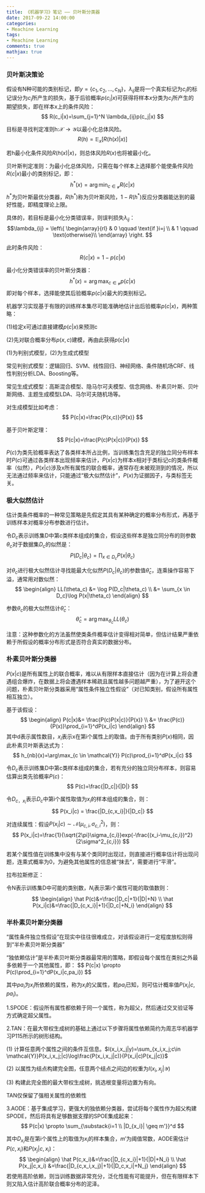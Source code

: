 ```yaml
---
title: 《机器学习》笔记 —— 贝叶斯分类器
date: 2017-09-22 14:00:00
categories:
- Meachine Learning
tags:
- Meachine Learning
comments: true
mathjax: true
---
```


### 贝叶斯决策论

假设有N种可能的类别标记，即$y=\{c_1,c_2,\dots ,c_N\}$，$\lambda_{ij}$是将一个真实标记为$c_i$的标记误分为$c_i$所产生的损失，基于后验概率$p(c_i|x)$可获得将样本$x$分类为$c_i$所产生的期望损失，即在样本x上的条件风险：
$$
R(c_i|x)=\sum_{j=1}^N \lambda_{ij}p(c_j|x)
$$

目标是寻找判定准则h:$\mathcal{X} \rightarrow \mathcal{Y}$以最小化总体风险。
$$
R(h) = \mathbb{E}_x[R(h(x)|x)]
$$

若h最小化条件风险$R(h(x)|x)$，则总体风险$R(x)$也将被最小化。
<!-- more -->

贝叶斯判定准则：为最小化总体风险，只需在每个样本上选择那个能使条件风险$R(c|x)$最小的类别标记，即：
$$
h^*(x)=\arg\min_{c \in \mathcal{y}}R(c|x)
$$
$h^*$为贝叶斯最优分类器，$R(h^*)$称为贝叶斯风险，$1-R(h^*)$反应分类器能达到的最好性能，即精度理论上限。

具体的，若目标是最小化分类错误率，则误判损失$\lambda_{ij}$：
$$\lambda_{ij} = \left\{
\begin{array}{rl}
& 0  \qquad  \text{if }i=j  \\
& 1   \qquad  \text{otherwise}\\
\end{array} \right. $$

此时条件风险：
$$
R(c|x)=1-p(c|x)
$$

最小化分类错误率的贝叶斯分类器：
$$
h^*(x)=\arg\max_{c\in \mathcal{y}}p(c|x)
$$
即对每个样本，选择能使其后验概率$p(c|x)$最大的类别标记。

机器学习实现基于有限的训练样本集尽可能准确地估计出后验概率$p(c|x)$，两种策略：

(1)给定x可通过直接建模$p(c|x)$来预测c

(2)先对联合概率分布$p(x,c)$建模，再由此获得$p(c|x)$

(1)为判别式模型，(2)为生成式模型

常见判别式模型：逻辑回归、SVM、线性回归、神经网络、条件随机场CRF、线性判别分析LDA、Boosting等。

常见生成式模型：高斯混合模型、隐马尔可夫模型、信念网络、朴素贝叶斯、贝叶斯网络、主题生成模型LDA、马尔可夫随机场等。

对生成模型比如考虑：
$$
P(c|x)=\frac{P(x,c)}{P(x)}
$$

基于贝叶斯定理：
$$
P(c|x)=\frac{P(c)P(x|c)}{P(x)}
$$

$P(c)$为类先验概率表达了各类样本所占比例，当训练集包含充足的独立同分布样本时$P(c)$可通过各类样本出现频率来估计，$P(x|c)$为样本x相对于类标记c的类条件概率（似然），$P(x|c)$涉及x所有属性的联合概率，通常存在未被观测到的情况，所以无法通过频率来估计，只能通过“极大似然估计”，$P(x)$为证据因子，与类标签无关。

### 极大似然估计

估计类条件概率的一种常见策略是先假定其具有某种确定的概率分布形式，再基于训练样本对概率分布参数进行估计。

令$D_c$表示训练集D中第c类样本组成的集合，假设这些样本是独立同分布的则参数$\theta_c$对于数据集$D_c$的似然是：
$$
P(D_c|\theta_c)=\prod_{x \in D_c}P(x|\theta_c)
$$

对$\theta_c$进行极大似然估计寻找能最大化似然$P(D_c|\theta_c)$的参数值$\hat \theta_c$，连乘操作容易下溢，通常用对数似然：
$$
\begin{align}
LL(\theta_c) &= \log P(D_c|\theta_c) \\
&= \sum_{x \in D_c}\log P(x|\theta_c)
\end{align}
$$

参数$\theta_c$的极大似然估计$\hat \theta_c$：
$$
\hat \theta_c = \arg\max_{\theta_c} LL(\theta_c)
$$

注意：这种参数化的方法虽然使类条件概率估计变得相对简单，但估计结果严重依赖于所假设的概率分布形式是否符合真实的数据分布。

### 朴素贝叶斯分类器

$P(x|c)$是所有属性上的联合概率，难以从有限样本直接估计（因为在计算上将会遭遇组合爆炸，在数据上将会遭遇样本稀疏且属性越多问题越严重），为了避开这个问题，朴素贝叶斯分类器采用“属性条件独立性假设”（对已知类别，假设所有属性相互独立）。

基于该假设：
$$
\begin{align}
P(c|x)&= \frac{P(c)P(x|c)}{P(x)} \\
&= \frac{P(c)}{P(x)}\prod_{i=1}^dP(x_i|c)
\end{align}
$$
其中d表示属性数目，$x_i$表示x在第i个属性上的取值。由于所有类别$P(x)$相同，因此朴素贝叶斯表达式为：
$$
h_{nb}(x)=\arg\max_{c \in \mathcal{Y}} P(c)\prod_{i=1}^dP(x_i|c)
$$

令$D_c$表示训练集D中第c类样本组成的集合，若有充分的独立同分布样本，则容易估算出类先验概率$P(c)$：
$$
P(c)=\frac{|D_c|}{|D|}
$$

令$D_{c，x_i}$表示$D_c$中第i个属性取值为$x_i$的样本组成的集合，则：
$$
P(x_i|c) = \frac{|D_{c,x_i}|}{|D_c|}
$$

对连续属性：假设$P(x_i|c)\sim\mathcal{N}(\mu_{c,i},\sigma^2_{c,i})$，则：
$$
P(x_i|c)=\frac{1}{\sqrt{2\pi}\sigma_{c,i}}exp(-\frac{(x_i-\mu_{c,i})^2}{2\sigma^2_{c,i}})
$$

若某个属性值在训练集中没有与某个类同时出现过，则直接进行概率估计将出现问题，连乘式概率为0，为避免其他属性的信息被“抹去”，需要进行“平滑”。

拉布拉斯修正：

令N表示训练集D中可能的类别数，$N_i$表示第i个属性可能的取值数则：
$$
\begin{align}
\hat P(c)&=\frac{|D_c|+1}{|D|+N} \\
\hat P(x_i|c)&=\frac{|D_{c,x_i}|+1}{|D_c|+N_i}
\end{align}
$$

### 半朴素贝叶斯分类器

“属性条件独立性假设”在现实中往往很难成立，对该假设进行一定程度放松则得到“半朴素贝叶斯分类器”

“独依赖估计”是半朴素贝叶斯分类器最常用的策略，即假设每个属性在类别之外最多依赖于一个其他属性，即：
$$
P(c|x) \propto P(c)\prod_{i=1}^dP(x_i|c,pa_i})
$$

其中$pa_i$为$x_i$所依赖的属性，称为$x_i$的父属性，若$pa_i$已知，则可估计概率值$P(x_i|c,pa_i)$。

1.SPODE：假设所有属性都依赖于同一个属性，称为超父，然后通过交叉验证等方式确定超父属性。

2.TAN：在最大带权生成树的基础上通过以下步骤将属性依赖简约为周志华机器学习P115所示的树形结构。

(1) 计算任意两个属性之间的条件互信息。$I(x_i,x_j|y)=\sum_{x_i,x_j;c\in \mathcal{Y}}P(x_i,x_j;|c)\log\frac{P(x_i,x_j|c)}{P(x_i|c)P(x_j|c)}$

(2) 以属性为结点构建完全图，任意两个结点之间边的权重为$I(x_i,x_j|\mathcal{Y})$

(3) 构建此完全图的最大带权生成树，挑选根变量将边置为有向。

TAN仅保留了强相关属性的依赖性

3.AODE：基于集成学习，更强大的独依赖分类器，尝试将每个属性作为超父构建SPODE，然后将具有足够数据支撑的SPOE集成起来：
$$
P(c|x) \propto \sum_{\substack{i=1 \\ |D_{x_i}| \geq m'}}^d
$$

其中$D_{x_i}$是在第i个属性上的取值为$x_i$的样本集合，$m'$为阈值常数，AODE需估计$P(c,x_i)$和$P(x_j|c,x_i)$：
$$
\begin{align}
\hat P(c,x_i)&=\frac{|D_{c,x_i}|+1}{|D|+N_i} \\
\hat P(x_j|c,x_i) &=\frac{|D_{c,x_i,x_j}|+1}{|D_c,x_i|+N_j}
\end{align}
$$
若使用高阶依赖，则当训练数据非常充分，泛化性能有可能提升，但在有限样本下则又陷入估计高阶联合概率分布的泥泽。







